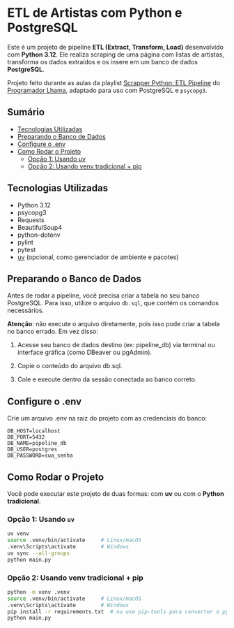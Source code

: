 # ETL de Artistas com Python e PostgreSQL

Este é um projeto de pipeline **ETL (Extract, Transform, Load)** desenvolvido com **Python 3.12**. Ele realiza scraping de uma página com listas de artistas, transforma os dados extraídos e os insere em um banco de dados **PostgreSQL**.

Projeto feito durante as aulas da playlist [Scrapper Python: ETL Pipeline](https://www.youtube.com/playlist?list=PLAgbpJQADBGLuI1oR39tVfELOEZJSSbxQ) do [Programador Lhama](https://github.com/programadorLhama), adaptado para uso com PostgreSQL e `psycopg3`.

## Sumário

- [Tecnologias Utilizadas](#tecnologias-utilizadas)
- [Preparando o Banco de Dados](#preparando-o-banco-de-dados)
- [Configure o .env](#configure-o-env)
- [Como Rodar o Projeto](#como-rodar-o-projeto)
  - [Opção 1: Usando uv](#opção-1-usando-uv)
  - [Opção 2: Usando venv tradicional + pip](#opção-2-usando-venv-tradicional--pip)

## Tecnologias Utilizadas

- Python 3.12  
- psycopg3  
- Requests  
- BeautifulSoup4  
- python-dotenv  
- pylint
- pytest
- [uv](https://docs.astral.sh/uv/) (opcional, como gerenciador de ambiente e pacotes)

## Preparando o Banco de Dados

Antes de rodar a pipeline, você precisa criar a tabela no seu banco PostgreSQL.
Para isso, utilize o arquivo `db.sql`, que contém os comandos necessários.

**Atenção**: não execute o arquivo diretamente, pois isso pode criar a tabela no banco errado. Em vez disso:

1. Acesse seu banco de dados destino (ex: pipeline_db) via terminal ou interface gráfica (como DBeaver ou pgAdmin).

2. Copie o conteúdo do arquivo db.sql.

3. Cole e execute dentro da sessão conectada ao banco correto.

## Configure o .env

Crie um arquivo .env na raiz do projeto com as credenciais do banco:

```
DB_HOST=localhost
DB_PORT=5432
DB_NAME=pipeline_db
DB_USER=postgres
DB_PASSWORD=sua_senha
```

## Como Rodar o Projeto

Você pode executar este projeto de duas formas: com **uv** ou com o **Python tradicional**.

### Opção 1: Usando `uv`

```bash
uv venv
source .venv/bin/activate     # Linux/macOS
.venv\Scripts\activate        # Windows
uv sync --all-groups
python main.py
```
### Opção 2: Usando venv tradicional + pip

```bash
python -m venv .venv
source .venv/bin/activate     # Linux/macOS
.venv\Scripts\activate        # Windows
pip install -r requirements.txt  # ou use pip-tools para converter o pyproject
python main.py
```
